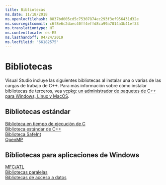 ```yaml
---
title: Bibliotecas
ms.date: 11/18/2018
ms.openlocfilehash: 8837bd005cd5c75307874ec293f3ef956431d32e
ms.sourcegitcommit: c6f8e6c2daec40ff4effd8ca99a7014a3b41ef33
ms.translationtype: HT
ms.contentlocale: es-ES
ms.lasthandoff: 04/24/2019
ms.locfileid: "66182575"
---
```

# <a name="libraries"></a>Bibliotecas

Visual Studio incluye las siguientes bibliotecas al instalar una o varias de las cargas de trabajo de C++. Para más información sobre cómo instalar bibliotecas de terceros, vea [vcpkg: un administrador de paquetes de C++ para Windows, Linux y MacOS](../build/vcpkg.md).

## <a name="standard-libraries"></a>Bibliotecas estándar

[Biblioteca en tiempo de ejecución de C](../c-runtime-library/c-run-time-library-reference.md)<br/>
[Biblioteca estándar de C++](../standard-library/cpp-standard-library-reference.md)<br/>
[Biblioteca SafeInt](../safeint/safeint-library.md)<br/>
[OpenMP](../parallel/openmp/openmp-in-visual-cpp.md)

## <a name="libraries-for-windows-applications"></a>Bibliotecas para aplicaciones de Windows

[MFC/ATL](../mfc/mfc-and-atl.md)<br/>
[Bibliotecas paralelas](../parallel/parallel-programming-in-visual-cpp.md)<br/>
[Bibliotecas de acceso a datos](../data/data-access-in-cpp.md)<br/>

